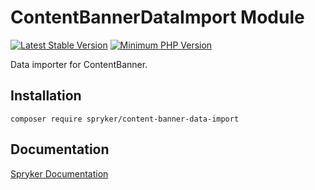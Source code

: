 # ContentBannerDataImport Module
[![Latest Stable Version](https://poser.pugx.org/spryker/content-banner-data-import/v/stable.svg)](https://packagist.org/packages/spryker/content-banner-data-import)
[![Minimum PHP Version](https://img.shields.io/badge/php-%3E%3D%207.4-8892BF.svg)](https://php.net/)

Data importer for ContentBanner.

## Installation

```
composer require spryker/content-banner-data-import
```

## Documentation

[Spryker Documentation](https://academy.spryker.com/developing_with_spryker/module_guide/modules.html)
